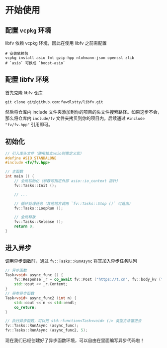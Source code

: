 # 开始使用

## 配置 `vcpkg` 环境

libfv 依赖 vcpkg 环境，因此在使用 libfv 之前需配置

```
# 安装依赖包
vcpkg install asio fmt gzip-hpp nlohmann-json openssl zlib
# `asio` 可换成 `boost-asio`
```

## 配置 libfv 环境

首先克隆 libfv 仓库

```
git clone git@github.com:fawdlstty/libfv.git
```

然后将仓库内 include 文件夹添加到你的项目的头文件搜索路径。如果这步不会，那么将仓库内 `include/fv` 文件夹拷贝到你的项目内，后续通过 `#include "fv/fv.hpp"` 引用即可。

## 初始化

```cpp
// 引入库头文件（使用独立asio则需定义宏）
#define ASIO_STANDALONE
#include <fv/fv.hpp>

// 主函数
int main () {
	// 全局初始化（参数可指定外部 asio::io_context 指针）
	fv::Tasks::Init ();

	// ...

	// 循环处理任务（其他地方调用 `fv::Tasks::Stop ()` 可退出）
	fv::Tasks::LoopRun ();

	// 全局释放
	fv::Tasks::Release ();
	return 0;
}
```

## 进入异步

调用异步函数时，通过 `fv::Tasks::RunAsync` 将其加入异步任务队列

```cpp
// 异步函数
Task<void> async_func () {
	fv::Response _r = co_await fv::Post ("https://t.cn", fv::body_kv ("a", "aaa"));
	std::cout << _r.Content;
}
// 带参异步函数
Task<void> async_func2 (int n) {
	std::cout << n << std::endl;
	co_return;
}

// 执行异步函数，可以把 std::function<Task<void> ()> 类型方法塞进去
fv::Tasks::RunAsync (async_func);
fv::Tasks::RunAsync (async_func2, 5);
```

现在我们已经创建好了异步函数环境，可以自由在里面编写异步代码啦！
